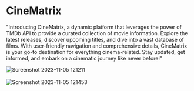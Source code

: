 # CineMatrix
"Introducing CineMatrix, a dynamic platform that leverages the power of TMDb API to provide a curated collection of movie information. Explore the latest releases, discover upcoming titles, and dive into a vast database of films. With user-friendly navigation and comprehensive details, CineMatrix is your go-to destination for everything cinema-related. Stay updated, get informed, and embark on a cinematic journey like never before!"

  <img src="https://github.com/Abhi-raam/CineMatrix/assets/99189749/5a366e3e-f6ef-47c2-9bf1-2176fb07b2aa"  alt="Screenshot 2023-11-05 121211">
  <br/>
  <br/>
  <img src="https://github.com/Abhi-raam/CineMatrix/assets/99189749/8253a714-408a-476e-8891-8716eceb2620"  alt="Screenshot 2023-11-05 121453">
